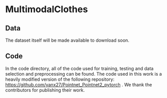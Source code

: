 # MultimodalClothes

## Data

The dataset itself will be made available to download soon. 

## Code 

In the code directory, all of the code used for training, testing and data selection and preprocessing can be found. 
The code used in this work is a heavily modified version of the following repository: https://github.com/yanx27/Pointnet_Pointnet2_pytorch .
We thank the contributors for publishing their work.


